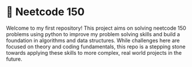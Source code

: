 # 🚀 Neetcode 150

Welcome to my first repository! This project aims on solving neetcode 150 problems using python to improve my problem solving skills and build a foundation in algorithms and data structures.
While challenges here are focused on theory and coding fundamentals, this repo is a stepping stone towards applying these skills to more complex, real world projects in the future.
